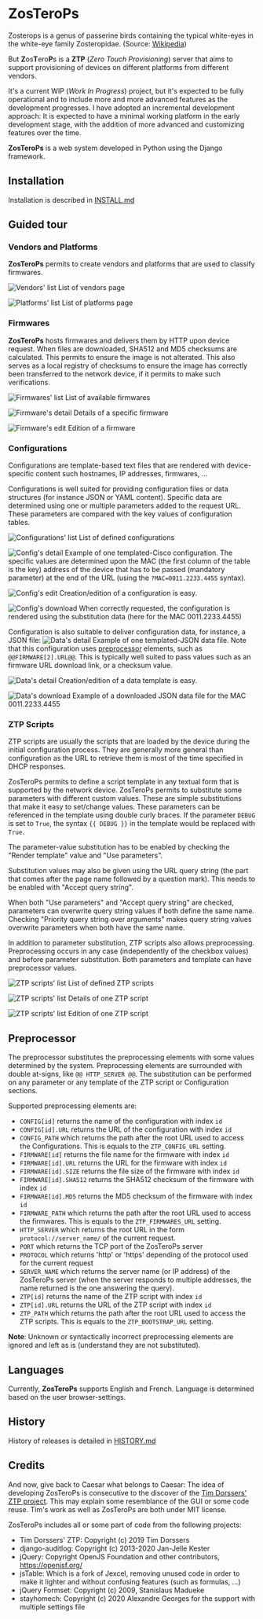 # ZosTeroPs
  
Zosterops is a genus of passerine birds containing the typical white-eyes in the
white-eye family Zosteropidae. (Source: 
[Wikipedia](https://en.wikipedia.org/wiki/Zosterops))  
  
But **Z**os**T**ero**P**s is a **ZTP** (*Zero Touch Provisioning*) server that
aims to support provisioning of devices on different platforms from different
vendors.

It's a current WIP (*Work In Progress*) project, but it's expected to be fully
operational and to include more and more advanced features as the development
progresses. I have adopted an incremental development approach: It is expected
to have a minimal working platform in the early development stage, with the
addition of more advanced and customizing features over the time.

**ZosTeroPs** is a web system developed in Python using the Django framework.

## Installation
Installation is described in [INSTALL.md](doc/INSTALL.md)

## Guided tour
### Vendors and Platforms
**ZosTeroPs** permits to create vendors and platforms that are used to classify
firmwares.

![Vendors' list][vendors_list]
List of vendors page

![Platforms' list][platforms_list]
List of platforms page

### Firmwares
**ZosTeroPs** hosts firmwares and delivers them by HTTP upon device request.
When files are downloaded, SHA512 and MD5 checksums are calculated. This permits
to ensure the image is not alterated. This also serves as a local registry of
checksums to ensure the image has correctly been transferred to the network
device, if it permits to make such verifications.

![Firmwares' list][firmwares_list]
List of available firmwares

![Firmware's detail][firmwares_detail]
Details of a specific firmware

![Firmware's edit][firmwares_edit]
Edition of a firmware

### Configurations
Configurations are template-based text files that are rendered with
device-specific content such hostnames, IP addresses, firmwares, ...

Configurations is well suited for providing configuration files or data
structures (for instance JSON or YAML content). Specific data are determined
using one or multiple parameters added to the request URL. These parameters are
compared with the key values of configuration tables.

![Configurations' list][config_list]
List of defined configurations

![Config's detail][config_config_detail]
Example of one templated-Cisco configuration. The specific values are determined
upon the MAC (the first column of the table is the key) address of the device
that has to be passed (mandatory parameter) at the end of the URL (using the
`?MAC=0011.2233.4455` syntax).

![Config's edit][config_config_edit]
Creation/edition of a configuration is easy.

![Config's download][config_config_download]
When correctly requested, the configuration is rendered using the substitution
data (here for the MAC 0011.2233.4455)


Configuration is also suitable to deliver configuration data, for instance, a
JSON file:
![Data's detail][config_data_detail]
Example of one templated-JSON data file. Note that this configuration uses
[preprocessor](#Preprocessor) elements, such as `@@FIRMWARE[2].URL@@`. This is
typically well suited to pass values such as an firmware URL download link, or a
checksum value.

![Data's detail][config_data_edit]
Creation/edition of a data template is easy.

![Data's download][config_data_download]
Example of a downloaded JSON data file for the MAC 0011.2233.4455

### ZTP Scripts
ZTP scripts are usually the scripts that are loaded by the device during the
initial configuration process. They are generally more general than
configuration as the URL to retrieve them is most of the time specified in DHCP
responses. 

ZosTeroPs permits to define a script template in any textual form that is
supported by the network device. ZosTeroPs permits to substitute some parameters
with different custom values. These are simple substitutions that make it easy
to set/change values. These parameters can be referenced in the template using
double curly braces. If the parameter `DEBUG` is set to `True`, the syntax
`{{ DEBUG }}` in the template would be replaced with `True`.

The parameter-value substitution has to be enabled by checking the "Render
template" value and "Use parameters".

Substitution values may also be given using the URL query string (the part that
comes after the page name followed by a question mark). This needs to be enabled
with "Accept query string".

When both "Use parameters" and "Accept query string" are checked, parameters can
overwrite query string values if both define the same name. Checking "Priority
query string over arguments" makes query string values overwrite parameters when
both have the same name.

In addition to parameter substitution, ZTP scripts also allows preprocessing.
Preprocessing occurs in any case (independently of the checkbox values) and
before parameter substitution. Both parameters and template can have
preprocessor values.

![ZTP scripts' list][ztp_list]
List of defined ZTP scripts

![ZTP scripts' list][ztp_detail]
Details of one ZTP script

![ZTP scripts' list][ztp_edit]
Edition of one ZTP script

## Preprocessor
The preprocessor substitutes the preprocessing elements with some values
determined by the system. Preprocessing elements are surrounded with double
at-signs, like `@@ HTTP_SERVER @@`. The substitution can be performed on any
parameter or any template of the ZTP script or Configuration sections.

Supported preprocessing elements are:
* `CONFIG[id]` returns the name of the configuration with index `id`
* `CONFIG[id].URL` returns the URL of the configuration with index `id`
* `CONFIG_PATH` which returns the path after the root URL used to access the
  Configurations. This is equals to the `ZTP_CONFIG_URL` setting.
* `FIRMWARE[id]` returns the file name for the firmware with index `id`
* `FIRMWARE[id].URL` returns the URL for the firmware with index `id`
* `FIRMWARE[id].SIZE` returns the file size of the firmware with index `id`
* `FIRMWARE[id].SHA512` returns the SHA512 checksum of the firmware with index
  `id`
* `FIRMWARE[id].MD5` returns the MD5 checksum of the firmware with index `id`
* `FIRMWARE_PATH` which returns the path after the root URL used to access the
  firmwares. This is equals to the `ZTP_FIRMWARES_URL` setting.
* `HTTP_SERVER` which returns the root URL in the form `protocol://server_name/`
  of the current request.
* `PORT` which returns the TCP port of the ZosTeroPs server
* `PROTOCOL` which returns 'http' or 'https' depending of the protocol used for
  the current request
* `SERVER_NAME` which returns the server name (or IP address) of the ZosTeroPs
  server (when the server responds to multiple addresses, the name returned is
  the one answering the query).
* `ZTP[id]` returns the name of the ZTP script with index `id`
* `ZTP[id].URL` returns the URL of the ZTP script with index `id`
* `ZTP_PATH` which returns the path after the root URL used to access the ZTP
  scripts. This is equals to the `ZTP_BOOTSTRAP_URL` setting.

**Note**: Unknown or syntactically incorrect preprocessing elements are ignored
and left as is (understand they are not substituted).

## Languages
Currently, **ZosTeroPs** supports English and French. Language is determined 
based on the user browser-settings.

[vendors_list]: doc/img/vendors_list.png "Vendors' list"
[platforms_list]: doc/img/platforms_list.png "Platforms' list"
[firmwares_list]: doc/img/firmwares_list.png "Firmwares' list"
[firmwares_detail]: doc/img/firmwares_detail.png "Firmware's detail"
[firmwares_edit]: doc/img/firmwares_edit.png "Firmware's edit"
[config_list]: doc/img/config_list.png "Configurations' list"
[config_config_detail]: doc/img/config_config_details.png "Configuration's detail"
[config_config_edit]: doc/img/config_config_edit.png "Configuration's edit"
[config_config_download]: doc/img/config_config_download.png "Configuration's download"
[config_data_detail]: doc/img/config_data_details.png "Data's detail"
[config_data_edit]: doc/img/config_data_edit.png "Data's edit"
[config_data_download]: doc/img/config_data_download.png "Data's download"
[ztp_list]: doc/img/ztp_list.png "ZTP scripts' list"
[ztp_detail]: doc/img/ztp_details.png "ZTP script's detail"
[ztp_edit]: doc/img/ztp_edit.png "ZTP script's edit"

## History
History of releases is detailed in [HISTORY.md](doc/HISTORY.md)

## Credits
And now, give back to Caesar what belongs to Caesar: The idea of developing
ZosTeroPs is consecutive to the discover of the
[Tim Dorssers' ZTP project](https://github.com/tdorssers/ztp). This may explain
some resemblance of the GUI or some code reuse. Tim's work as well as ZosTeroPs
are both under MIT license.

ZosTeroPs includes all or some part of code from the following projects:
* Tim Dorssers' ZTP: Copyright (c) 2019 Tim Dorssers
* django-auditlog: Copyright (c) 2013-2020 Jan-Jelle Kester
* jQuery: Copyright OpenJS Foundation and other contributors, 
  https://openjsf.org/
* jsTable: Which is a fork of Jexcel, removing unused code in order to make it
  lighter and without confusing features (such as formulas, ...)
* jQuery Formset: Copyright (c) 2009, Stanislaus Madueke
* stayhomech: Copyright (c) 2020 Alexandre Georges for the support with multiple
  settings file
